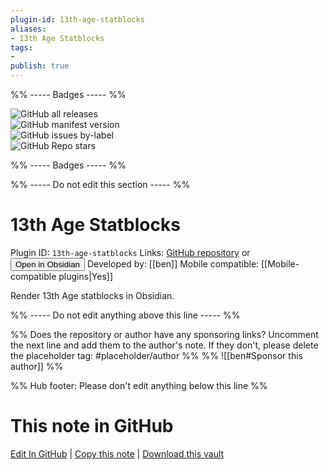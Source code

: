 ```yaml
---
plugin-id: 13th-age-statblocks
aliases:
- 13th Age Statblocks
tags: 
- 
publish: true
---
```


%% ----- Badges ----- %%

![GitHub all releases](https://img.shields.io/github/downloads/ben/obsidian-13th-age-statblocks/total?color=573E7A&logo=github&style=for-the-badge)   
![GitHub manifest version](https://img.shields.io/github/manifest-json/v/ben/obsidian-13th-age-statblocks?color=573E7A&logo=github&style=for-the-badge)   
![GitHub issues by-label](https://img.shields.io/github/issues/ben/obsidian-13th-age-statblocks/help%20wanted?color=573E7A&logo=github&style=for-the-badge)   
![GitHub Repo stars](https://img.shields.io/github/stars/ben/obsidian-13th-age-statblocks?color=573E7A&logo=github&style=for-the-badge)

%% ----- Badges ----- %%

%% ----- Do not edit this section ----- %%

# 13th Age Statblocks

Plugin ID: `13th-age-statblocks`
Links: [GitHub repository](https://github.com/ben/obsidian-13th-age-statblocks) or [<button id=HH>Open in Obsidian</button>](obsidian://goto-plugin?id=13th-age-statblocks)
Developed by: [[ben]]
Mobile compatible: [[Mobile-compatible plugins|Yes]]

Render 13th Age statblocks in Obsidian.

%% ----- Do not edit anything above this line ----- %% 

%% Does the repository or author have any sponsoring links? Uncomment the next line and add them to the author's note. If they don't, please delete the placeholder tag: #placeholder/author %%
%% ![[ben#Sponsor this author]] %%

%% Hub footer: Please don't edit anything below this line %%

# This note in GitHub

<span class="git-footer">[Edit In GitHub](https://github.dev/obsidian-community/obsidian-hub/blob/main/02%20-%20Community%20Expansions/02.05%20All%20Community%20Expansions/Plugins/13th-age-statblocks.md "git-hub-edit-note") | [Copy this note](https://raw.githubusercontent.com/obsidian-community/obsidian-hub/main/02%20-%20Community%20Expansions/02.05%20All%20Community%20Expansions/Plugins/13th-age-statblocks.md "git-hub-copy-note") | [Download this vault](https://github.com/obsidian-community/obsidian-hub/archive/refs/heads/main.zip "git-hub-download-vault") </span>

